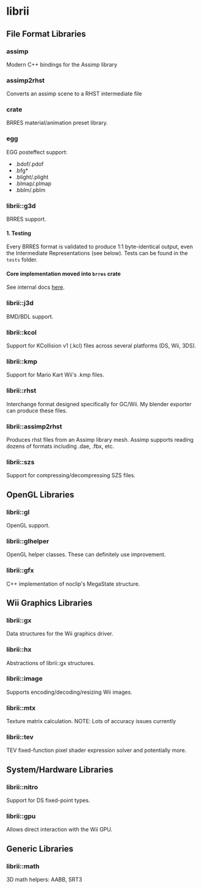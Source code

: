 # librii

## File Format Libraries

### assimp
Modern C++ bindings for the Assimp library

### assimp2rhst
Converts an assimp scene to a RHST intermediate file

### crate
BRRES material/animation preset library.

### egg
EGG posteffect support:
- .bdof/.pdof
- .bfg*
- .blight/.plight
- .blmap/.plmap
- .bblm/.pblm

### librii::g3d
BRRES support.

#### 1. Testing
Every BRRES format is validated to produce 1:1 byte-identical output, even the Intermediate Representations (see below). Tests can be found in the `tests` folder.

#### Core implementation moved into `brres` crate

See internal docs [here](../brres/lib/brres-sys/README.md).

### librii::j3d
BMD/BDL support.

### librii::kcol
Support for KCollision v1 (.kcl) files across several platforms (DS, Wii, 3DS).

### librii::kmp
Support for Mario Kart Wii's .kmp files.

### librii::rhst
Interchange format designed specifically for GC/Wii. My blender exporter can produce these files.

### librii::assimp2rhst
Produces rhst files from an Assimp library mesh. Assimp supports reading dozens of formats including .dae, .fbx, etc.

### librii::szs
Support for compressing/decompressing SZS files.

## OpenGL Libraries

### librii::gl
OpenGL support.

### librii::glhelper
OpenGL helper classes. These can definitely use improvement.

### librii::gfx
C++ implementation of noclip's MegaState structure.

## Wii Graphics Libraries

### librii::gx
Data structures for the Wii graphics driver.

### librii::hx
Abstractions of librii::gx structures.

### librii::image
Supports encoding/decoding/resizing Wii images.

### librii::mtx
Texture matrix calculation.
NOTE: Lots of accuracy issues currently

### librii::tev
TEV fixed-function pixel shader expression solver and potentially more.

## System/Hardware Libraries

### librii::nitro
Support for DS fixed-point types.

### librii::gpu
Allows direct interaction with the Wii GPU.

## Generic Libraries

### librii::math
3D math helpers: AABB, SRT3

